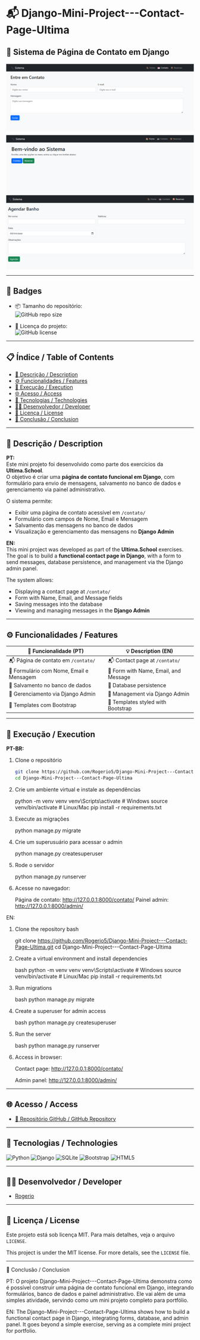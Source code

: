 # 📬 Django-Mini-Project---Contact-Page-Ultima

## 📝 Sistema de Página de Contato em Django

![Capa do Projeto - Contact](contact1.png)
![Capa do Projeto - Contact](admin.png)
![Capa do Projeto - Contact](agenda.png)

---

## 🏅 Badges

- 📦 Tamanho do repositório:  
  ![GitHub repo size](https://img.shields.io/github/repo-size/Rogerio5/Django-Mini-Project---Contact-Page-Ultima)

- 📄 Licença do projeto:  
  ![GitHub license](https://img.shields.io/github/license/Rogerio5/Django-Mini-Project---Contact-Page-Ultima)

---

## 📋 Índice / Table of Contents

- [📖 Descrição / Description](#📖-descrição--description)   
- [⚙️ Funcionalidades / Features](#⚙️-funcionalidades--features)  
- [🚀 Execução / Execution](#🚀-execução--execution)  
- [🌐 Acesso / Access](#🌐-acesso--access)  
- [🧰 Tecnologias / Technologies](#🧰-tecnologias--technologies)  
- [👨‍💻 Desenvolvedor / Developer](#👨‍💻-desenvolvedor--developer)  
- [📜 Licença / License](#📜-licença--license)  
- [🏁 Conclusão / Conclusion](#🏁-conclusão--conclusion)

---

## 📖 Descrição / Description

**PT:**  
Este mini projeto foi desenvolvido como parte dos exercícios da **Ultima.School**.  
O objetivo é criar uma **página de contato funcional em Django**, com formulário para envio de mensagens, salvamento no banco de dados e gerenciamento via painel administrativo.

O sistema permite:  
- Exibir uma página de contato acessível em `/contato/`  
- Formulário com campos de Nome, Email e Mensagem  
- Salvamento das mensagens no banco de dados  
- Visualização e gerenciamento das mensagens no **Django Admin**  

**EN:**  
This mini project was developed as part of the **Ultima.School** exercises.  
The goal is to build a **functional contact page in Django**, with a form to send messages, database persistence, and management via the Django admin panel.

The system allows:  
- Displaying a contact page at `/contato/`  
- Form with Name, Email, and Message fields  
- Saving messages into the database  
- Viewing and managing messages in the **Django Admin**  

---

## ⚙️ Funcionalidades / Features

| 🧩 Funcionalidade (PT)                          | 💡 Description (EN)                          |
|------------------------------------------------|----------------------------------------------|
| 📬 Página de contato em `/contato/`            | 📬 Contact page at `/contato/`               |
| 📝 Formulário com Nome, Email e Mensagem       | 📝 Form with Name, Email, and Message        |
| 💾 Salvamento no banco de dados                | 💾 Database persistence                      |
| 🔐 Gerenciamento via Django Admin              | 🔐 Management via Django Admin               |
| 🎨 Templates com Bootstrap                     | 🎨 Templates styled with Bootstrap           |

---

## 🚀 Execução / Execution

**PT-BR:**

1. Clone o repositório  
   ```bash
   git clone https://github.com/Rogerio5/Django-Mini-Project---Contact-Page-Ultima.git
   cd Django-Mini-Project---Contact-Page-Ultima

2. Crie um ambiente virtual e instale as dependências

   python -m venv venv
   venv\Scripts\activate   # Windows
   source venv/bin/activate  # Linux/Mac
   pip install -r requirements.txt

3. Execute as migrações

   python manage.py migrate

4. Crie um superusuário para acessar o admin

   python manage.py createsuperuser

5. Rode o servidor

   python manage.py runserver

6. Acesse no navegador:

   Página de contato: http://127.0.0.1:8000/contato/
   Painel admin: http://127.0.0.1:8000/admin/

EN:

1. Clone the repository
   bash

    git clone https://github.com/Rogerio5/Django-Mini-Project---Contact-Page-Ultima.git
    cd Django-Mini-Project---Contact-Page-Ultima
    
 2. Create a virtual environment and install dependencies
      
    bash
    python -m venv venv
    venv\Scripts\activate   # Windows
    source venv/bin/activate  # Linux/Mac
    pip install -r requirements.txt
    
 3. Run migrations
    
    bash
    python manage.py migrate

4. Create a superuser for admin access
    
    bash
    python manage.py createsuperuser
   
 5. Run the server
    
    bash
    python manage.py runserver

 6. Access in browser:
    
    Contact page: http://127.0.0.1:8000/contato/
    
    Admin panel: http://127.0.0.1:8000/admin/

---


## 🌐 Acesso / Access

- [🔗 Repositório GitHub / GitHub Repository](https://github.com/Rogerio5/Django-Mini-Project---Contact-Page-Ultima)

---

 ## 🧰 Tecnologias / Technologies

<p align="left">
  <img alt="Python" title="Python" width="40px" src="https://cdn.jsdelivr.net/gh/devicons/devicon/icons/python/python-original.svg"/>
  <img alt="Django" title="Django" width="40px" src="https://cdn.jsdelivr.net/gh/devicons/devicon/icons/django/django-plain.svg"/>
  <img alt="SQLite" title="SQLite" width="40px" src="https://cdn.jsdelivr.net/gh/devicons/devicon/icons/sqlite/sqlite-original.svg"/>
  <img alt="Bootstrap" title="Bootstrap" width="40px" src="https://cdn.jsdelivr.net/gh/devicons/devicon/icons/bootstrap/bootstrap-original.svg"/>
  <img alt="HTML5" title="HTML5" width="40px" src="https://cdn.jsdelivr.net/gh/devicons/devicon/icons/html5/html5-original.svg"/>
</p>

---

## 👨‍💻 Desenvolvedor / Developer

- [Rogerio](https://github.com/Rogerio5)

---
   
## 📜 Licença / License

Este projeto está sob licença MIT. Para mais detalhes, veja o arquivo `LICENSE`.  

This project is under the MIT license. For more details, see the `LICENSE` file.

---

🏁 Conclusão / Conclusion

PT: O projeto Django-Mini-Project---Contact-Page-Ultima demonstra como é possível construir uma página de contato funcional em Django, integrando formulários, banco de dados e painel administrativo. Ele vai além de uma simples atividade, servindo como um mini projeto completo para portfólio.

EN: The Django-Mini-Project---Contact-Page-Ultima shows how to build a functional contact page in Django, integrating forms, database, and admin panel. It goes beyond a simple exercise, serving as a complete mini project for portfolio.
